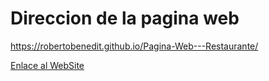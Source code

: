 # Direccion de la pagina web

<https://robertobenedit.github.io/Pagina-Web---Restaurante/>

[Enlace al WebSite](https://robertobenedit.github.io/Pagina-Web---Restaurante/)
